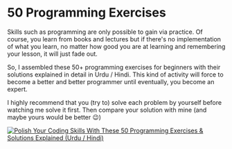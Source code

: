 # 50 Programming Exercises
Skills such as programming are only possible to gain via practice. Of course, you learn from books and lectures but if there's no implementation of what you learn, no matter how good you are at learning and remembering your lesson, it will just fade out.

So, I assembled these 50+ programming exercises for beginners with their solutions explained in detail in Urdu / Hindi. This kind of activity will force to become a better and better programmer until eventually, you become an expert.

I highly recommend that you (try to) solve each problem by yourself before watching me solve it first. Then compare your solution with mine (and maybe yours would be better 😉)

[![Polish Your Coding Skills With These 50 Programming Exercises & Solutions Explained (Urdu / Hindi)](https://user-images.githubusercontent.com/85332859/236119406-b725c34f-b658-4e7a-be50-342cf4608e2c.png)](https://www.youtube.com/watch?v=RuoeZTrHjrc)
